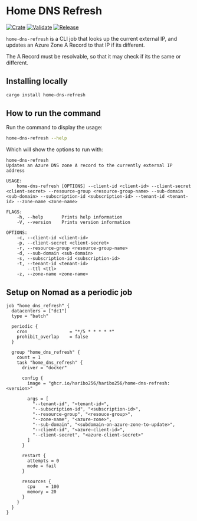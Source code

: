 # Home DNS Refresh

[![Crate](https://img.shields.io/crates/v/home-dns-refresh.svg)](https://crates.io/crates/home-dns-refresh)
[![Validate](https://github.com/haribo256/home-dns-refresh/actions/workflows/validate.yml/badge.svg)](https://github.com/haribo256/home-dns-refresh/actions/workflows/validate.yml)
[![Release](https://github.com/haribo256/home-dns-refresh/actions/workflows/release.yml/badge.svg)](https://github.com/haribo256/home-dns-refresh/actions/workflows/release.yml)

`home-dns-refresh` is a CLI job that looks up the current external IP, and updates an Azure Zone A Record to that IP if its different.

The A Record must be resolvable, so that it may check if its the same or different.

## Installing locally

```sh
cargo install home-dns-refresh
```

## How to run the command

Run the command to display the usage:

  ```sh
  home-dns-refresh --help
  ```

Which will show the options to run with:

  ```
  home-dns-refresh
  Updates an Azure DNS zone A record to the currently external IP address

  USAGE:
      home-dns-refresh [OPTIONS] --client-id <client-id> --client-secret <client-secret> --resource-group <resource-group-name> --sub-domain <sub-domain> --subscription-id <subscription-id> --tenant-id <tenant-id> --zone-name <zone-name>

  FLAGS:
      -h, --help       Prints help information
      -V, --version    Prints version information

  OPTIONS:
      -c, --client-id <client-id>                   
      -p, --client-secret <client-secret>           
      -r, --resource-group <resource-group-name>    
      -d, --sub-domain <sub-domain>                 
      -s, --subscription-id <subscription-id>       
      -t, --tenant-id <tenant-id>                   
          --ttl <ttl>                               
      -z, --zone-name <zone-name>   
  ```

## Setup on Nomad as a periodic job

```hcl
job "home_dns_refresh" {
  datacenters = ["dc1"]
  type = "batch"

  periodic {
    cron                = "*/5 * * * * *"
    prohibit_overlap    = false
  }

  group "home_dns_refresh" {
    count = 1
    task "home_dns_refresh" {
      driver = "docker"

      config {
        image = "ghcr.io/haribo256/haribo256/home-dns-refresh:<version>"

        args = [
          "--tenant-id", "<tenant-id>",
          "--subscription-id", "<subscription-id>",
          "--resource-group", "<resouce-group>",
          "--zone-name", "<azure-zone>",
          "--sub-domain", "<subdomain-on-azure-zone-to-update>",
          "--client-id", "<azure-client-id>",
          "--client-secret", "<azure-client-secret>"
        ]
      }

      restart {
        attempts = 0
        mode = fail
      }

      resources {
        cpu    = 100
        memory = 20
      }
    }
  }
}
```
